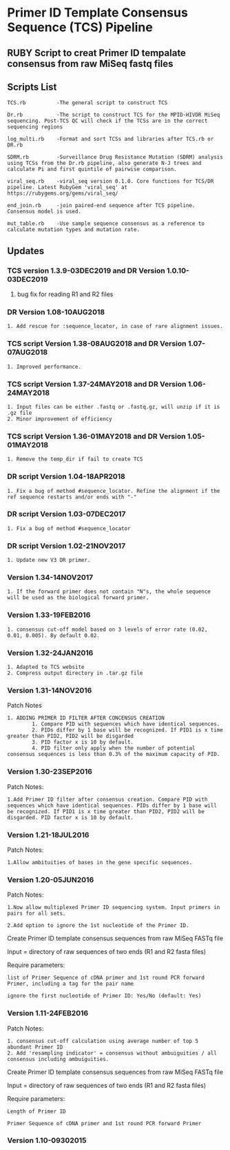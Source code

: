 # Primer ID Template Consensus Sequence (TCS) Pipeline

## RUBY Script to creat Primer ID tempalate consensus from raw MiSeq fastq files

## Scripts List

    TCS.rb          -The general script to construct TCS

    Dr.rb           -The script to construct TCS for the MPID-HIVDR MiSeq sequencing. Post-TCS QC will check if the TCSs are in the correct sequencing regions

    log_multi.rb    -Format and sort TCSs and libraries after TCS.rb or DR.rb

    SDRM.rb         -Surveillance Drug Resistance Mutation (SDRM) analysis using TCSs from the Dr.rb pipeline, also generate N-J trees and calculate Pi and first quintile of pairwise comparison.

    viral_seq.rb    -viral_seq version 0.1.0. Core functions for TCS/DR pipeline. Latest RubyGem 'viral_seq' at https://rubygems.org/gems/viral_seq/

    end_join.rb     -join paired-end sequence after TCS pipeline. Consensus model is used.

    mut_table.rb    -Use sample sequence consensus as a reference to calculate mutation types and mutation rate. 

## Updates

### TCS version 1.3.9-03DEC2019 and DR Version 1.0.10-03DEC2019

  1. bug fix for reading R1 and R2 files

### DR Version 1.08-10AUG2018

	1. Add rescue for :sequence_locator, in case of rare alignment issues.

### TCS script Version 1.38-08AUG2018 and DR Version 1.07-07AUG2018

	1. Improved performance.

### TCS script Version 1.37-24MAY2018 and DR Version 1.06-24MAY2018

	1. Input files can be either .fastq or .fastq.gz, will unzip if it is .gz file
	2. Minor improvement of efficiency


### TCS script Version 1.36-01MAY2018 and DR Version 1.05-01MAY2018

	1. Remove the temp_dir if fail to create TCS

### DR script Version 1.04-18APR2018

	1. Fix a bug of method #sequence_locator. Refine the alignment if the ref sequence restarts and/or ends with "-"


### DR script Version 1.03-07DEC2017

	1. Fix a bug of method #sequence_locator

### DR script Version 1.02-21NOV2017

	1. Update new V3 DR primer.

### Version 1.34-14NOV2017

	1. If the forward primer does not contain "N"s, the whole sequence will be used as the biological forward primer.

### Version 1.33-19FEB2016

	1. consensus cut-off model based on 3 levels of error rate (0.02, 0.01, 0.005). By default 0.02.


### Version 1.32-24JAN2016

	1. Adapted to TCS website
	2. Compress output directory in .tar.gz file


### Version 1.31-14NOV2016
Patch Notes

	1. ADDING PRIMER ID FILTER AFTER CONCENSUS CREATION
        	1. Compare PID with sequences which have identical sequences.
        	2. PIDs differ by 1 base will be recognized. If PID1 is x time greater than PID2, PID2 will be disgarded
        	3. PID factor x is 10 by default.
       		4. PID filter only apply when the number of potential consensus sequences is less than 0.3% of the maximum capacity of PID.

### Version 1.30-23SEP2016
Patch Notes:

    1.Add Primer ID filter after consensus creation. Compare PID with sequences which have identical sequences. PIDs differ by 1 base will be recognized. If PID1 is x time greater than PID2, PID2 will be disgarded. PID factor x is 10 by default.

### Version 1.21-18JUL2016
Patch Notes:

    1.Allow ambituities of bases in the gene specific sequences.

### Version 1.20-05JUN2016
Patch Notes:

    1.Now allow multiplexed Primer ID sequencing system. Input primers in pairs for all sets.

    2.Add option to ignore the 1st nucleotide of the Primer ID.

Create Primer ID template consensus sequences from raw MiSeq FASTq file

Input = directory of raw sequences of two ends (R1 and R2 fasta files)

Require parameters:

    list of Primer Sequence of cDNA primer and 1st round PCR forward Primer, including a tag for the pair name

    ignore the first nucleotide of Primer ID: Yes/No (default: Yes)



### Version 1.11-24FEB2016
Patch Notes:

    1. consensus cut-off calculation using average number of top 5 abundant Primer ID
    2. Add 'resampling indicator' = consensus without ambuiguities / all consensus including ambuiguities.

Create Primer ID template consensus sequences from raw MiSeq FASTq file

Input = directory of raw sequences of two ends (R1 and R2 fasta files)

Require parameters:

    Length of Primer ID

    Primer Sequence of cDNA primer and 1st round PCR forward Primer


### Version 1.10-09302015
